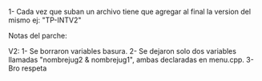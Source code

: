 1- Cada vez que suban un archivo tiene que agregar al final la version del mismo ej: "TP-INTV2"

Notas del parche:

V2: 
  1-  Se borraron variables basura.
  2-  Se dejaron solo dos variables llamadas "nombrejug2 & nombrejug1", ambas declaradas en menu.cpp.
  3-  Bro respeta
